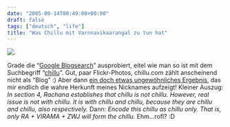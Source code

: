 ```yaml
---
date: "2005-09-14T00:49:00+00:00"
draft: false
tags: ["deutsch", "life"]
title: "Was Chillu mit Varnnavikaarangal zu tun hat"
---
```

![.](http://chillu.com/assets/Bild_2.png ".")

Grade die “[Google Blogsearch](http://blogsearch.google.com)”
ausprobiert, eitel wie man so ist mit dem Suchbegriff
“[chillu](http://blogsearch.google.com/blogsearch?hl=de&q=chillu&btnG=Blogs+durchsuchen&filter=0&sa=N&start=0)”.
Gut, paar Flickr-Photos, chillu.com zählt anscheinend nicht als
“Blog” :) Aber dann
[ein doch etwas ungewöhnliches Ergebnis](http://varamozhi.blogspot.com/2005/06/unicode-chillu-rachana-document.html),
das mir endlich die wahre Herkunft meines Nicknames aufzeigt!
Kleiner Auszug:
*In section 4, Rachana establishes that chillu is not chillu. However, real issue is not with chillu. It is with chillu and chillu, because they are chillu and chillu, also respectively.*
Dann:
*Encode this chillu as chillu only. That is, only RA + VIRAMA + ZWJ will form the chillu.*
Ehm…rofl? :D



